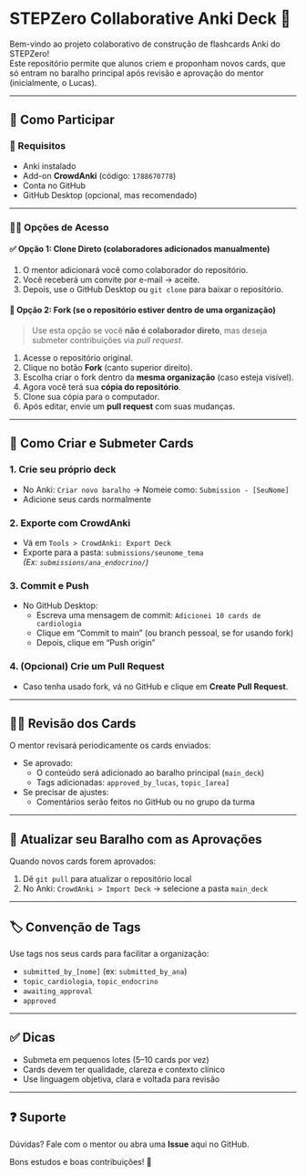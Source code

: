 # STEPZero Collaborative Anki Deck 🧠

Bem-vindo ao projeto colaborativo de construção de flashcards Anki do STEPZero!  
Este repositório permite que alunos criem e proponham novos cards, que só entram no baralho principal após revisão e aprovação do mentor (inicialmente, o Lucas).

---

## 🚀 Como Participar

### 🧰 Requisitos
- Anki instalado
- Add-on **CrowdAnki** (código: `1788670778`)
- Conta no GitHub
- GitHub Desktop (opcional, mas recomendado)

---

### 🧑‍🎓 Opções de Acesso

#### ✅ Opção 1: Clone Direto (colaboradores adicionados manualmente)
1. O mentor adicionará você como colaborador do repositório.
2. Você receberá um convite por e-mail → aceite.
3. Depois, use o GitHub Desktop ou `git clone` para baixar o repositório.

#### 🌱 Opção 2: Fork (se o repositório estiver dentro de uma organização)
> Use esta opção se você **não é colaborador direto**, mas deseja submeter contribuições via *pull request*.

1. Acesse o repositório original.
2. Clique no botão **Fork** (canto superior direito).
3. Escolha criar o fork dentro da **mesma organização** (caso esteja visível).
4. Agora você terá sua **cópia do repositório**.
5. Clone sua cópia para o computador.
6. Após editar, envie um **pull request** com suas mudanças.

---

## 📝 Como Criar e Submeter Cards

### 1. Crie seu próprio deck
- No Anki: `Criar novo baralho` → Nomeie como: `Submission - [SeuNome]`
- Adicione seus cards normalmente

### 2. Exporte com CrowdAnki
- Vá em `Tools > CrowdAnki: Export Deck`
- Exporte para a pasta: `submissions/seunome_tema`  
  *(Ex: `submissions/ana_endocrino/`)*

### 3. Commit e Push
- No GitHub Desktop:
  - Escreva uma mensagem de commit: `Adicionei 10 cards de cardiologia`
  - Clique em “Commit to main” (ou branch pessoal, se for usando fork)
  - Depois, clique em “Push origin”

### 4. (Opcional) Crie um Pull Request
- Caso tenha usado fork, vá no GitHub e clique em **Create Pull Request**.

---

## 🧑‍🏫 Revisão dos Cards

O mentor revisará periodicamente os cards enviados:
- Se aprovado:
  - O conteúdo será adicionado ao baralho principal (`main_deck`)
  - Tags adicionadas: `approved_by_lucas`, `topic_[area]`
- Se precisar de ajustes:
  - Comentários serão feitos no GitHub ou no grupo da turma

---

## 🔄 Atualizar seu Baralho com as Aprovações

Quando novos cards forem aprovados:
1. Dê `git pull` para atualizar o repositório local
2. No Anki: `CrowdAnki > Import Deck` → selecione a pasta `main_deck`

---

## 🏷️ Convenção de Tags

Use tags nos seus cards para facilitar a organização:
- `submitted_by_[nome]` (ex: `submitted_by_ana`)
- `topic_cardiologia`, `topic_endocrino`
- `awaiting_approval`
- `approved`

---

## ✅ Dicas

- Submeta em pequenos lotes (5–10 cards por vez)
- Cards devem ter qualidade, clareza e contexto clínico
- Use linguagem objetiva, clara e voltada para revisão

---

## ❓ Suporte
Dúvidas? Fale com o mentor ou abra uma **Issue** aqui no GitHub.

Bons estudos e boas contribuições! 💪
